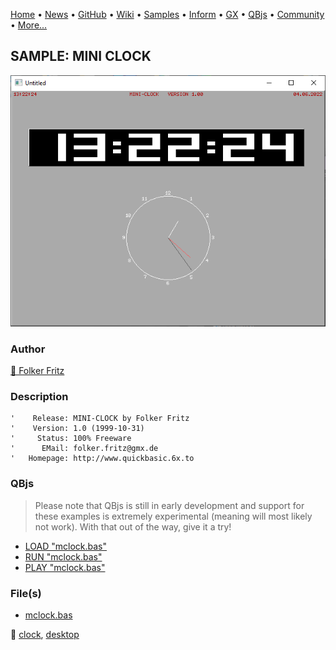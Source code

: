 [Home](https://qb64.com) • [News](../../news.md) • [GitHub](https://github.com/QB64Official/qb64) • [Wiki](https://github.com/QB64Official/qb64/wiki) • [Samples](../../samples.md) • [Inform](../../inform.md) • [GX](../../gx.md) • [QBjs](../../qbjs.md) • [Community](../../community.md) • [More...](../../more.md)

## SAMPLE: MINI CLOCK

![screenshot.png](img/screenshot.png)

### Author

[🐝 Folker Fritz](../folker-fritz.md) 

### Description

```text
'    Release: MINI-CLOCK by Folker Fritz
'    Version: 1.0 (1999-10-31)
'     Status: 100% Freeware
'      EMail: folker.fritz@gmx.de
'   Homepage: http://www.quickbasic.6x.to
```

### QBjs

> Please note that QBjs is still in early development and support for these examples is extremely experimental (meaning will most likely not work). With that out of the way, give it a try!

* [LOAD "mclock.bas"](https://v6p9d9t4.ssl.hwcdn.net/html/5963335/index.html?src=https://qb64.com/samples/mini-clock/src/mclock.bas)
* [RUN "mclock.bas"](https://v6p9d9t4.ssl.hwcdn.net/html/5963335/index.html?mode=auto&src=https://qb64.com/samples/mini-clock/src/mclock.bas)
* [PLAY "mclock.bas"](https://v6p9d9t4.ssl.hwcdn.net/html/5963335/index.html?mode=play&src=https://qb64.com/samples/mini-clock/src/mclock.bas)

### File(s)

* [mclock.bas](src/mclock.bas)

🔗 [clock](../clock.md), [desktop](../desktop.md)
